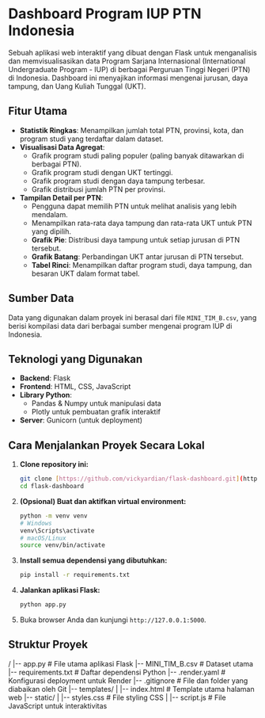 # Dashboard Program IUP PTN Indonesia

Sebuah aplikasi web interaktif yang dibuat dengan Flask untuk menganalisis dan memvisualisasikan data Program Sarjana Internasional (International Undergraduate Program - IUP) di berbagai Perguruan Tinggi Negeri (PTN) di Indonesia. Dashboard ini menyajikan informasi mengenai jurusan, daya tampung, dan Uang Kuliah Tunggal (UKT).

## Fitur Utama

- **Statistik Ringkas**: Menampilkan jumlah total PTN, provinsi, kota, dan program studi yang terdaftar dalam dataset.
- **Visualisasi Data Agregat**:
  - Grafik program studi paling populer (paling banyak ditawarkan di berbagai PTN).
  - Grafik program studi dengan UKT tertinggi.
  - Grafik program studi dengan daya tampung terbesar.
  - Grafik distribusi jumlah PTN per provinsi.
- **Tampilan Detail per PTN**:
  - Pengguna dapat memilih PTN untuk melihat analisis yang lebih mendalam.
  - Menampilkan rata-rata daya tampung dan rata-rata UKT untuk PTN yang dipilih.
  - **Grafik Pie**: Distribusi daya tampung untuk setiap jurusan di PTN tersebut.
  - **Grafik Batang**: Perbandingan UKT antar jurusan di PTN tersebut.
  - **Tabel Rinci**: Menampilkan daftar program studi, daya tampung, dan besaran UKT dalam format tabel.

## Sumber Data

Data yang digunakan dalam proyek ini berasal dari file `MINI_TIM_B.csv`, yang berisi kompilasi data dari berbagai sumber mengenai program IUP di Indonesia.

## Teknologi yang Digunakan

- **Backend**: Flask
- **Frontend**: HTML, CSS, JavaScript
- **Library Python**:
    - Pandas & Numpy untuk manipulasi data
    - Plotly untuk pembuatan grafik interaktif
- **Server**: Gunicorn (untuk deployment)

## Cara Menjalankan Proyek Secara Lokal

1.  **Clone repository ini:**
    ```bash
    git clone [https://github.com/vickyardian/flask-dashboard.git](https://github.com/vickyardian/flask-dashboard.git)
    cd flask-dashboard
    ```

2.  **(Opsional) Buat dan aktifkan virtual environment:**
    ```bash
    python -m venv venv
    # Windows
    venv\Scripts\activate
    # macOS/Linux
    source venv/bin/activate
    ```

3.  **Install semua dependensi yang dibutuhkan:**
    ```bash
    pip install -r requirements.txt
    ```

4.  **Jalankan aplikasi Flask:**
    ```bash
    python app.py
    ```

5.  Buka browser Anda dan kunjungi `http://127.0.0.1:5000`.

## Struktur Proyek

/
|-- app.py                  # File utama aplikasi Flask
|-- MINI_TIM_B.csv          # Dataset utama
|-- requirements.txt        # Daftar dependensi Python
|-- .render.yaml            # Konfigurasi deployment untuk Render
|-- .gitignore              # File dan folder yang diabaikan oleh Git
|-- templates/
|   |-- index.html          # Template utama halaman web
|-- static/
|   |-- styles.css          # File styling CSS
|   |-- script.js           # File JavaScript untuk interaktivitas